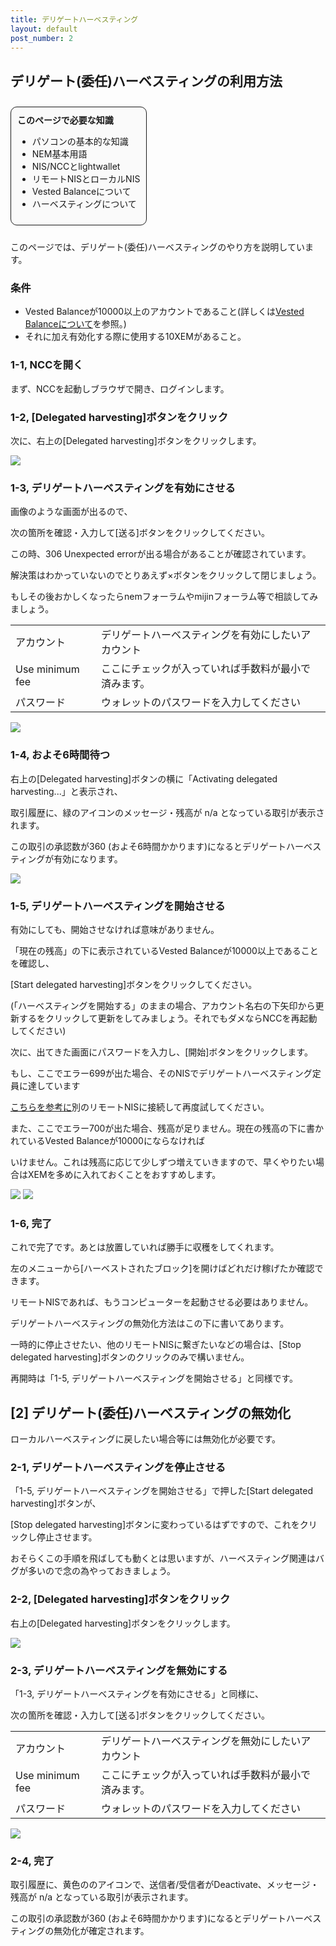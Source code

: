 ```yaml
---
title: デリゲートハーベスティング
layout: default
post_number: 2
---
```


## デリゲート(委任)ハーベスティングの利用方法

<div style="margin:10px 0;background-color:#FAFAFA;display:inline-block;border-radius:10px;padding:10px;border:1px solid;">
  <b>このページで必要な知識</b>
  <ul>
    <li>パソコンの基本的な知識</li>
    <li>NEM基本用語</li>
    <li>NIS/NCCとlightwallet</li>
    <li>リモートNISとローカルNIS</li>
    <li>Vested Balanceについて</li>
    <li>ハーベスティングについて</li>
  </ul>
</div>

このページでは、デリゲート(委任)ハーベスティングのやり方を説明しています。

### 条件

+ Vested Balanceが10000以上のアカウントであること(詳しくは<a href="vested_balance.html">Vested Balanceについて</a>を参照。)
+ それに加え有効化する際に使用する10XEMがあること。

### 1-1, NCCを開く

まず、NCCを起動しブラウザで開き、ログインします。

### 1-2, [Delegated harvesting]ボタンをクリック

次に、右上の[Delegated harvesting]ボタンをクリックします。

<img src="/images/wallet-page.png" class="img-responsive">

### 1-3, デリゲートハーベスティングを有効にさせる

画像のような画面が出るので、

次の箇所を確認・入力して[送る]ボタンをクリックしてください。


この時、306 Unexpected errorが出る場合があることが確認されています。

解決策はわかっていないのでとりあえず×ボタンをクリックして閉じましょう。

もしその後おかしくなったらnemフォーラムやmijinフォーラム等で相談してみましょう。

<table>
<tr><td>アカウント</td><td>デリゲートハーベスティングを有効にしたいアカウント</td></tr>
<tr><td>Use minimum fee</td><td>ここにチェックが入っていれば手数料が最小で済みます。</td></tr>
<tr><td>パスワード</td><td>ウォレットのパスワードを入力してください</td></tr>
</table>

<img src="/images/wallet-page2.png" class="img-responsive">

### 1-4, およそ6時間待つ

右上の[Delegated harvesting]ボタンの横に「Activating delegated harvesting...」と表示され、

取引履歴に、緑のアイコンのメッセージ・残高が n/a となっている取引が表示されます。

この取引の承認数が360 (およそ6時間かかります)になるとデリゲートハーベスティングが有効になります。

<img src="/images/wallet-page3.png" class="img-responsive">

### 1-5, デリゲートハーベスティングを開始させる

有効にしても、開始させなければ意味がありません。

「現在の残高」の下に表示されているVested Balanceが10000以上であることを確認し、

[Start delegated harvesting]ボタンをクリックしてください。

(「ハーベスティングを開始する」のままの場合、アカウント名右の下矢印から更新するをクリックして更新をしてみましょう。それでもダメならNCCを再起動してください)

次に、出てきた画面にパスワードを入力し、[開始]ボタンをクリックします。

もし、ここでエラー699が出た場合、そのNISでデリゲートハーベスティング定員に達しています

<a href="">こちらを参考に</a>別のリモートNISに接続して再度試してください。

また、ここでエラー700が出た場合、残高が足りません。現在の残高の下に書かれているVested Balanceが10000にならなければ

いけません。これは残高に応じて少しずつ増えていきますので、早くやりたい場合はXEMを多めに入れておくことをおすすめします。

<img src="/images/wallet-page4.png" class="img-responsive">

<img src="/images/wallet-page5.png" class="img-responsive">

### 1-6, 完了

これで完了です。あとは放置していれば勝手に収穫をしてくれます。

左のメニューから[ハーベストされたブロック]を開けばどれだけ稼げたか確認できます。

リモートNISであれば、もうコンピューターを起動させる必要はありません。

デリゲートハーベスティングの無効化方法はこの下に書いてあります。

一時的に停止させたい、他のリモートNISに繋ぎたいなどの場合は、[Stop delegated harvesting]ボタンのクリックのみで構いません。

再開時は「1-5, デリゲートハーベスティングを開始させる」と同様です。

## [2] デリゲート(委任)ハーベスティングの無効化

ローカルハーベスティングに戻したい場合等には無効化が必要です。

### 2-1, デリゲートハーベスティングを停止させる

「1-5, デリゲートハーベスティングを開始させる」で押した[Start delegated harvesting]ボタンが、

[Stop delegated harvesting]ボタンに変わっているはずですので、これをクリックし停止させます。

おそらくこの手順を飛ばしても動くとは思いますが、ハーベスティング関連はバグが多いので念の為やっておきましょう。

### 2-2, [Delegated harvesting]ボタンをクリック

右上の[Delegated harvesting]ボタンをクリックします。

<img src="/images/wallet-page6.png" class="img-responsive">

### 2-3, デリゲートハーベスティングを無効にする

「1-3, デリゲートハーベスティングを有効にさせる」と同様に、

次の箇所を確認・入力して[送る]ボタンをクリックしてください。

<table>
<tr><td>アカウント</td><td>デリゲートハーベスティングを無効にしたいアカウント</td></tr>
<tr><td>Use minimum fee</td><td>ここにチェックが入っていれば手数料が最小で済みます。</td></tr>
<tr><td>パスワード</td><td>ウォレットのパスワードを入力してください</td></tr>
</table>

<img src="/images/wallet-page7.png" class="img-responsive">

### 2-4, 完了

取引履歴に、黄色ののアイコンで、送信者/受信者がDeactivate、メッセージ・残高が n/a となっている取引が表示されます。

この取引の承認数が360 (およそ6時間かかります)になるとデリゲートハーベスティングの無効化が確定されます。
